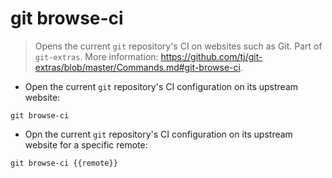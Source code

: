 # git browse-ci

> Opens the current `git` repository's CI on websites such as Git.
> Part of `git-extras`.
> More information: <https://github.com/tj/git-extras/blob/master/Commands.md#git-browse-ci>.

- Open the current `git` repository's CI configuration on its upstream website:

`git browse-ci`

- Opn the current `git` repository's CI configuration on its upstream website for a specific remote:

`git browse-ci {{remote}}`
